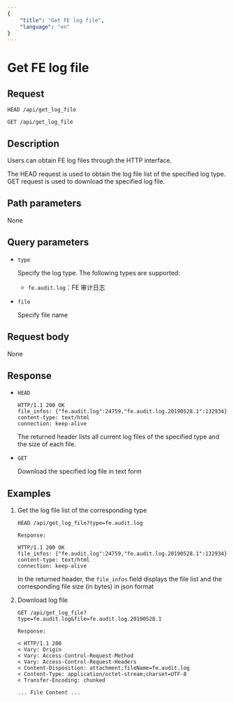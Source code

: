 ```yaml
---
{
    "title": "Get FE log file",
    "language": "en"
}
---
```


<!-- 
Licensed to the Apache Software Foundation (ASF) under one
or more contributor license agreements.  See the NOTICE file
distributed with this work for additional information
regarding copyright ownership.  The ASF licenses this file
to you under the Apache License, Version 2.0 (the
"License"); you may not use this file except in compliance
with the License.  You may obtain a copy of the License at

  http://www.apache.org/licenses/LICENSE-2.0

Unless required by applicable law or agreed to in writing,
software distributed under the License is distributed on an
"AS IS" BASIS, WITHOUT WARRANTIES OR CONDITIONS OF ANY
KIND, either express or implied.  See the License for the
specific language governing permissions and limitations
under the License.
-->


# Get FE log file

## Request

`HEAD /api/get_log_file`

`GET /api/get_log_file`

## Description

Users can obtain FE log files through the HTTP interface.

The HEAD request is used to obtain the log file list of the specified log type. GET request is used to download the specified log file.
    
## Path parameters

None

## Query parameters

* `type`

    Specify the log type. The following types are supported:
    
    * `fe.audit.log`：FE 审计日志

* `file`

    Specify file name


## Request body

None

## Response

* `HEAD`

    ```
    HTTP/1.1 200 OK
    file_infos: {"fe.audit.log":24759,"fe.audit.log.20190528.1":132934}
    content-type: text/html
    connection: keep-alive
    ```
    
    The returned header lists all current log files of the specified type and the size of each file.
    
* `GET`

    Download the specified log file in text form
    
## Examples

1. Get the log file list of the corresponding type

    ```
    HEAD /api/get_log_file?type=fe.audit.log
    
    Response:
    
    HTTP/1.1 200 OK
    file_infos: {"fe.audit.log":24759,"fe.audit.log.20190528.1":132934}
    content-type: text/html
    connection: keep-alive
    ```
    
    In the returned header, the `file_infos` field displays the file list and the corresponding file size (in bytes) in json format
    
2. Download log file
    
    ```
    GET /api/get_log_file?type=fe.audit.log&file=fe.audit.log.20190528.1
    
    Response:
    
    < HTTP/1.1 200
    < Vary: Origin
    < Vary: Access-Control-Request-Method
    < Vary: Access-Control-Request-Headers
    < Content-Disposition: attachment;fileName=fe.audit.log
    < Content-Type: application/octet-stream;charset=UTF-8
    < Transfer-Encoding: chunked
    
    ... File Content ...
    ```
